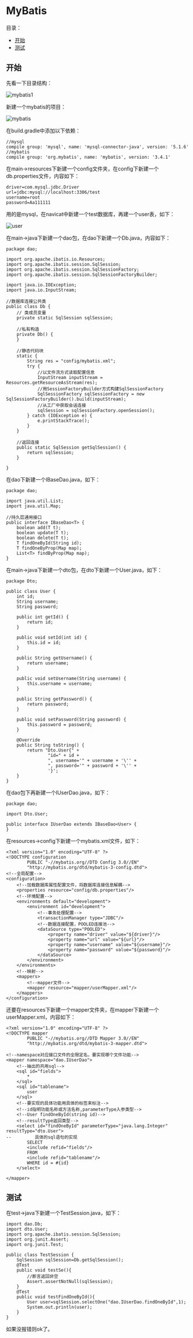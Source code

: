 # MyBatis

目录：

- [开始](#开始)
- [测试](#测试)

## 开始

先看一下目录结构：

![mybatis1](https://raw.githubusercontent.com/lcfu1/Note/master/JavaWeb/image/mybatis1.PNG)

新建一个mybatis的项目：

![mybatis](https://raw.githubusercontent.com/lcfu1/Note/master/JavaWeb/image/mybatis.PNG)

在build.gradle中添加以下依赖：

```
//mysql
compile group: 'mysql', name: 'mysql-connector-java', version: '5.1.6'
//mybatis
compile group: 'org.mybatis', name: 'mybatis', version: '3.4.1'
```

在main->resources下新建一个config文件夹，在config下新建一个db.properties文件，内容如下：

```
driver=com.mysql.jdbc.Driver
url=jdbc:mysql://localhost:3306/test
username=root
password=Aa111111
```

用的是mysql，在navicat中新建一个test数据库，再建一个user表，如下：

![user](https://raw.githubusercontent.com/lcfu1/Note/master/JavaWeb/image/user.PNG)

在main->java下新建一个dao包，在dao下新建一个Db.java，内容如下：

```
package dao;

import org.apache.ibatis.io.Resources;
import org.apache.ibatis.session.SqlSession;
import org.apache.ibatis.session.SqlSessionFactory;
import org.apache.ibatis.session.SqlSessionFactoryBuilder;

import java.io.IOException;
import java.io.InputStream;

//数据库连接公共类
public class Db {
    // 类成员变量
    private static SqlSession sqlSession;

    //私有构造
    private Db() {
    }

    //静态代码块
    static {
        String res = "config/mybatis.xml";
        try {
            //以文件流方式读取配置信息
            InputStream inputStream = Resources.getResourceAsStream(res);
            //用SessionFactoryBuilder方式构建SqlSessionFactory
            SqlSessionFactory sqlSessionFactory = new SqlSessionFactoryBuilder().build(inputStream);
            //从工厂中获取会话连接
            sqlSession = sqlSessionFactory.openSession();
        } catch (IOException e) {
            e.printStackTrace();
        }
    }

    //返回连接
    public static SqlSession getSqlSession() {
        return sqlSession;
    }

}
```

在dao下新建一个IBaseDao.java，如下：

```
package dao;

import java.util.List;
import java.util.Map;

//持久层通用接口
public interface IBaseDao<T> {
    boolean add(T t);
    boolean update(T t);
    boolean delete(T t);
    T findOneById(String id);
    T findOneByProp(Map map);
    List<T> findByProp(Map map);
}
```

在main->java下新建一个dto包，在dto下新建一个User.java，如下：

```
package Dto;

public class User {
    int id;
    String username;
    String password;

    public int getId() {
        return id;
    }

    public void setId(int id) {
        this.id = id;
    }

    public String getUsername() {
        return username;
    }

    public void setUsername(String username) {
        this.username = username;
    }

    public String getPassword() {
        return password;
    }

    public void setPassword(String password) {
        this.password = password;
    }

    @Override
    public String toString() {
        return "Dto.User{" +
                "id=" + id +
                ", username='" + username + '\'' +
                ", password='" + password + '\'' +
                '}';
    }
}
```

在dao包下再新建一个IUserDao.java，如下：

```
package dao;

import Dto.User;

public interface IUserDao extends IBaseDao<User> {
}
```

在resources->config下新建一个mybatis.xml文件，如下：

```
<?xml version="1.0" encoding="UTF-8" ?>
<!DOCTYPE configuration
        PUBLIC "-//mybatis.org//DTD Config 3.0//EN"
        "http://mybatis.org/dtd/mybatis-3-config.dtd">
<!--全局配置-->
<configuration>
    <!--加载数据库属性配置文件，将数据库连接信息解耦-->
    <properties resource="config/db.properties"/>
    <!--环境配置-->
    <environments default="development">
        <environment id="development">
            <!--事务处理配置-->
            <transactionManager type="JDBC"/>
            <!--数据连接配置，POOLED连接池-->
            <dataSource type="POOLED">
                <property name="driver" value="${driver}"/>
                <property name="url" value="${url}"/>
                <property name="username" value="${username}"/>
                <property name="password" value="${password}"/>
            </dataSource>
        </environment>
    </environments>
    <!--映射-->
    <mappers>
        <!--mapper文件-->
        <mapper resource="mapper/userMapper.xml"/>
    </mappers>
</configuration>
```

还要在resources下新建一个mapper文件夹，在mapper下新建一个userMapper.xml，内容如下：

```
<?xml version="1.0" encoding="UTF-8" ?>
<!DOCTYPE mapper
        PUBLIC "-//mybatis.org//DTD Mapper 3.0//EN"
        "http://mybatis.org/dtd/mybatis-3-mapper.dtd">

<!--namespace对应接口文件的全限定名，要实现哪个文件功能-->
<mapper namespace="dao.IUserDao">
    <!--抽出的共用sql-->
    <sql id="fields">
        *
    </sql>
    <sql id="tablename">
        user
    </sql>
    <!--要实现的具体功能用具体的标签来标注-->
    <!--id指明功能名称或方法名称,parameterType入参类型-->
    <!--User findOneById(string id)-->
    <!--resultType返回类型-->
    <select id="findOneById" parameterType="java.lang.Integer" resultType="dto.User">
--         具体的sql语句的实现
        SELECT
        <include refid="fields"/>
        FROM
        <include refid="tablename"/>
        WHERE id = #{id}
    </select>

</mapper>
```

## 测试

在test->java下新建一个TestSession.java，如下：

```
import dao.Db;
import dto.User;
import org.apache.ibatis.session.SqlSession;
import org.junit.Assert;
import org.junit.Test;

public class TestSession {
    SqlSession sqlSession=Db.getSqlSession();
    @Test
    public void testSe(){
        //断言返回非空
        Assert.assertNotNull(sqlSession);
    }
    @Test
    public void testFindOneById(){
        User user=sqlSession.selectOne("dao.IUserDao.findOneById",1);
        System.out.println(user);
    }
}
```

如果没报错则ok了。